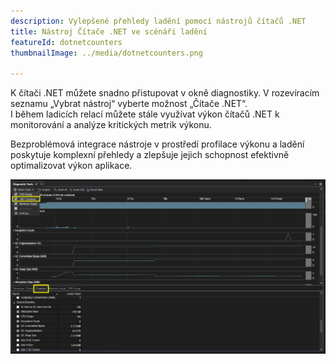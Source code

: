 ```yaml
---
description: Vylepšené přehledy ladění pomocí nástrojů čítačů .NET
title: Nástroj Čítače .NET ve scénáři ladění
featureId: dotnetcounters
thumbnailImage: ../media/dotnetcounters.png

---
```



K čítači .NET můžete snadno přistupovat v okně diagnostiky. V rozevíracím seznamu „Vybrat nástroj“ vyberte možnost „Čítače .NET“.  
 I během ladicích relací můžete stále využívat výkon čítačů .NET k monitorování a analýze kritických metrik výkonu. 
 
 Bezproblémová integrace nástroje v prostředí profilace výkonu a ladění poskytuje komplexní přehledy a zlepšuje jejich schopnost efektivně optimalizovat výkon aplikace.

![Čítače .NET v ladění](../media/DotnetCounters.png "Čítače .NET v ladění")



